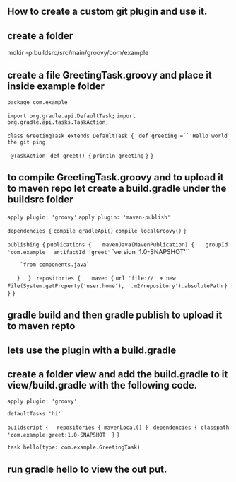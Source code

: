 ## How to create a custom git plugin and use it.

## create a folder 
mdkir -p buildsrc/src/main/groovy/com/example


## create a file GreetingTask.groovy and place it inside example folder 

`package com.example`

`import org.gradle.api.DefaultTask;`
`import org.gradle.api.tasks.TaskAction;`

`class GreetingTask extends DefaultTask {`
 ` def greeting =``'Hello world the git ping'`

  ` @TaskAction`
   ` def greet() {`
	`println greeting`
    `}`
`}`

## to compile GreetingTask.groovy and to upload it to maven repo let create a build.gradle under the buildsrc folder


`apply plugin: 'groovy'`
`apply plugin: 'maven-publish'`

`dependencies {`
  `compile gradleApi()`
    `compile localGroovy()`
`}`

`publishing {`
    `publications {`
`	mavenJava(MavenPublication) {`
	 `   groupId 'com.example'`
	   ` artifactId 'greet'`
	   `version '1.0-SNAPSHOT'``
      
	    `from components.java`
`	}`
  `  }`
   ` repositories {`
`	maven {`
	    `url 'file://' + new File(System.getProperty('user.home'), '.m2/repository').absolutePath`
	`}`
 `   }`
`}`


## gradle build and then gradle publish to upload it to maven repto


## lets use the plugin with a build.gradle
## create a folder view and add the build.gradle to it view/build.gradle with the following code.

`apply plugin: 'groovy'`

`defaultTasks 'hi'`

`buildscript {`
  `  repositories { mavenLocal() }`
   ` dependencies { classpath 'com.example:greet:1.0-SNAPSHOT' }`
`}`


`task hello(type: com.example.GreetingTask)`

## run gradle hello to view the out put.


    
